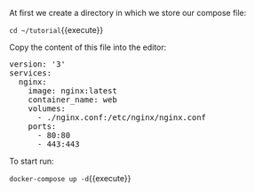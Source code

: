 At first we create a directory in which we store our compose file:

`cd ~/tutorial`{{execute}}

Copy the content of this file into the editor:

<pre class="file" data-filename="tutorial/docker-compose.yml" data-target="replace">
version: '3'
services:
  nginx: 
    image: nginx:latest
    container_name: web
    volumes:
      - ./nginx.conf:/etc/nginx/nginx.conf
    ports:
      - 80:80
      - 443:443
</pre>

To start run:

`docker-compose up -d`{{execute}}